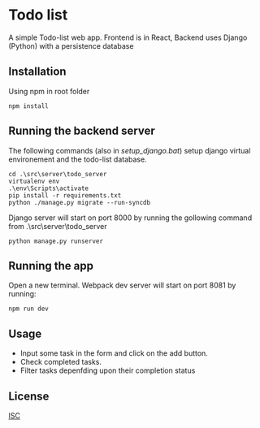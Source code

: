 # Todo list

A simple Todo-list web app. Frontend is in React, Backend uses Django (Python) with a persistence database

## Installation

Using npm in root folder

```shell
npm install
```

## Running the backend server

The following commands (also in *setup_django.bat*) setup django virtual environement and the todo-list database.

```shell
cd .\src\server\todo_server
virtualenv env
.\env\Scripts\activate
pip install -r requirements.txt
python ./manage.py migrate --run-syncdb
```

Django server will start on port 8000 by running the gollowing command from .\src\server\todo_server

```shell
python manage.py runserver
```
## Running the app

Open a new terminal. Webpack dev server will start on port 8081 by running:

```shell
npm run dev
```

## Usage

* Input some task in the form and click on the add button.
* Check completed tasks.
* Filter tasks depenfding upon their completion status

## License
[ISC](https://opensource.org/licenses/ISC/)